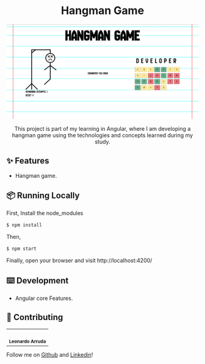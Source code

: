 <h1 align="center">Hangman Game</h1>

<div align="center">

![](src/assets/images/hangman-game.png)

This project is part of my learning in Angular, where I am developing a hangman game using the technologies and concepts learned during my study.

</div>

## ✨ Features

- Hangman game.

## 📦 Running Locally

First, Install the node_modules

```bash
$ npm install
```

Then,

```bash
$ npm start
```

Finally, open your browser and visit http://localhost:4200/

## ⌨️ Development

- Angular core Features.

## 🤝 Contributing

<table>
  <tr>
    <td align="center"><img src="https://avatars.githubusercontent.com/u/49277374?v=4" width="100px;" alt=""/>
      <br />    
      <sub>
        <b>Leonardo Arruda</b>
      </sub>    
      <br />
    </td>
  </tr>
</table>

Follow me on <a href="https://github.com/LeonardoArrudaMesquita">Github</a> and <a href="https://www.linkedin.com/in/leonardo-arruda-40053b146/">Linkedin</a>!